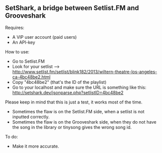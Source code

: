 SetShark, a bridge between Setlist.FM and Grooveshark
-------------------------------------------------------------------------------

Requires:
- A VIP user account (paid users)
- An API-key

How to use:
- Go to Setlist.FM
- Look for your setlist --> http://www.setlist.fm/setlist/blink182/2013/wiltern-theatre-los-angeles-ca-4bc48be2.html
- Copy "4bc48be2" (that's the ID of the playlist)
- Go to your localhost and make sure the URL is something like this: http://setshark.dev/jsonparse.php?setlistID=4bc48be2

Please keep in mind that this is just a test, it works most of the time.
- Sometimes the flaw is on the Setlist.FM side, when a setlist is not inputted correctly.
- Sometimes the flaw is on the Grooveshark side, when they do not have the song in the library or tinysong gives the wrong song id.

To do:
- Make it more accurate.
